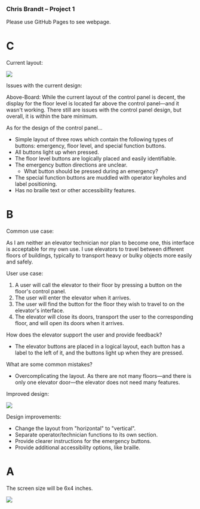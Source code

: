 ### **Chris Brandt – Project 1**

Please use GitHub Pages to see webpage.

# **C**

Current layout:

![](RackMultipart20221004-1-bvkvyw_html_6060b3a2eeb42cca.png)

Issues with the current design:

Above-Board: While the current layout of the control panel is decent, the display for the floor level is located far above the control panel—and it wasn't working. There still are issues with the control panel design, but overall, it is within the bare minimum.

As for the design of the control panel…

- Simple layout of three rows which contain the following types of buttons: emergency, floor level, and special function buttons.
- All buttons light up when pressed.
- The floor level buttons are logically placed and easily identifiable.
- The emergency button directions are unclear.
  - What button should be pressed during an emergency?
- The special function buttons are muddled with operator keyholes and label positioning.
- Has no braille text or other accessibility features.

# **B**

Common use case:

As I am neither an elevator technician nor plan to become one, this interface is acceptable for my own use. I use elevators to travel between different floors of buildings, typically to transport heavy or bulky objects more easily and safely.

User use case:

1. A user will call the elevator to their floor by pressing a button on the floor's control panel.
2. The user will enter the elevator when it arrives.
3. The user will find the button for the floor they wish to travel to on the elevator's interface.
4. The elevator will close its doors, transport the user to the corresponding floor, and will open its doors when it arrives.

How does the elevator support the user and provide feedback?

- The elevator buttons are placed in a logical layout, each button has a label to the left of it, and the buttons light up when they are pressed.

What are some common mistakes?

- Overcomplicating the layout. As there are not many floors—and there is only one elevator door—the elevator does not need many features.

Improved design:

![](RackMultipart20221004-1-bvkvyw_html_82c88463cb4681a1.jpg)

Design improvements:

- Change the layout from "horizontal" to "vertical".
- Separate operator/technician functions to its own section.
- Provide clearer instructions for the emergency buttons.
- Provide additional accessibility options, like braille.

# **A**

The screen size will be 6x4 inches.

![](RackMultipart20221004-1-bvkvyw_html_641e1a3d28ade7c6.gif)

